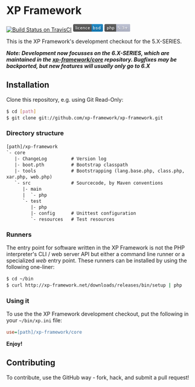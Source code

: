 XP Framework
============
[![Build Status on TravisCI](https://secure.travis-ci.org/xp-framework/xp-framework.png)](http://travis-ci.org/xp-framework/xp-framework)
[![BSD Licence](https://raw.githubusercontent.com/xp-framework/web/master/static/licence-bsd.png)](https://github.com/xp-framework/xp-framework/blob/master/core/src/main/php/LICENCE)
[![Required PHP 5.3+](https://raw.githubusercontent.com/xp-framework/web/master/static/php-5_3plus.png)](http://php.net/)


This is the XP Framework's development checkout for the 5.X-SERIES. 

***Note: Development now focusses on the 6.X-SERIES, which are maintained in the [xp-framework/core](https://github.com/xp-framework/core) repository. Bugfixes may be backported, but new features will usually only go to 6.X***

Installation
------------
Clone this repository, e.g. using Git Read-Only:

```sh
$ cd [path]
$ git clone git://github.com/xp-framework/xp-framework.git
```

### Directory structure
```
[path]/xp-framework
`- core
   |- ChangeLog         # Version log
   |- boot.pth          # Bootstrap classpath
   |- tools             # Bootstrapping (lang.base.php, class.php, xar.php, web.php)
   `- src               # Sourcecode, by Maven conventions
      |- main
      |  `- php
      `- test
         |- php
         |- config      # Unittest configuration
         `- resources   # Test resources
```

### Runners
The entry point for software written in the XP Framework is not the PHP
interpreter's CLI / web server API but either a command line runner or
a specialized *web* entry point. These runners can be installed by using
the following one-liner:

```sh
$ cd ~/bin
$ curl http://xp-framework.net/downloads/releases/bin/setup | php
```

### Using it
To use the the XP Framework development checkout, put the following
in your `~/bin/xp.ini` file:

```ini
use=[path]/xp-framework/core
```

**Enjoy!**

Contributing
------------
To contribute, use the GitHub way - fork, hack, and submit a pull request!
